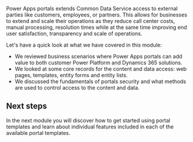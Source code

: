 Power Apps portals extends Common Data Service access to external parties like customers, employees, or partners. This allows for businesses to extend and scale their operations as they reduce call center costs, manual processing, resolution times while at the same time improving end user satisfaction, transparency and scale of operations.

Let's have a quick look at what we have covered in this module:

- We reviewed business scenarios where Power Apps portals can add value to both customer Power Platform and Dynamics 365 solutions.
- We looked at some core records for the content and data access: web pages, templates, entity forms and entity lists.
- We discussed the fundamentals of portals security and what methods are used to control access to the content and data.

## Next steps

In the next module you will discover how to get started using portal templates and learn about individual features included in each of the available portal templates.
